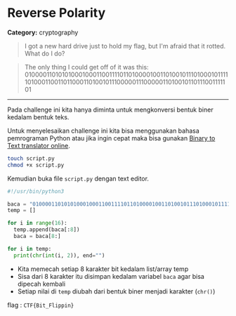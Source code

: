 # Reverse Polarity
**Category:** cryptography

> I got a new hard drive just to hold my flag, but I'm afraid that it rotted. What do I do?

> The only thing I could get off of it was this: 
> 01000011010101000100011001111011010000100110100101110100010111110100011001101100011010010111000001110000011010010110111001111101
---

Pada challenge ini kita hanya diminta untuk mengkonversi bentuk biner kedalam bentuk teks.

Untuk menyelesaikan challenge ini kita bisa menggunakan bahasa pemrograman Python atau jika ingin cepat maka bisa gunakan [Binary to Text translator online](https://www.rapidtables.com/convert/number/binary-to-ascii.html).

```bash
touch script.py
chmod +x script.py
```

Kemudian buka file `script.py` dengan text editor.
```python
#!/usr/bin/python3

baca = "01000011010101000100011001111011010000100110100101110100010111110100011001101100011010010111000001110000011010010110111001111101"
temp = []

for i in range(16):
  temp.append(baca[:8])
  baca = baca[8:]

for i in temp:
  print(chr(int(i, 2)), end="")
```

* Kita memecah setiap 8 karakter bit kedalam list/array temp
* Sisa dari 8 karakter itu disimpan kedalam variabel `baca` agar bisa dipecah kembali
* Setiap nilai di `temp` diubah dari bentuk biner menjadi karakter (`chr()`)

flag : `CTF{Bit_Flippin}`
